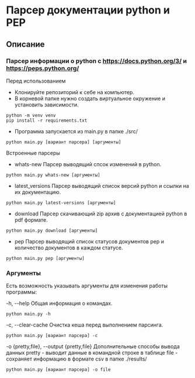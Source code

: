 # Парсер документации python и PEP
## Описание
### Парсер информации о python с https://docs.python.org/3/ и https://peps.python.org/

Перед использованием
- Клонируйте репозиторий к себе на компьютер.
- В корневой папке нужно создать виртуальное окружение и установить зависимости.
```
python -m venv venv
pip install -r requirements.txt
```
- Программа запускается из main.py в папке ./src/
```
python main.py [вариант парсера] [аргументы]
```
Встроенные парсеры
- whats-new
Парсер выводящий спсок изменений в python.
```
python main.py whats-new [аргументы]
```
- latest_versions
Парсер выводящий список версий python и ссылки на их документацию.
```
python main.py latest-versions [аргументы]
```
- download
Парсер скачивающий zip архив с документацией python в pdf формате.
```
python main.py download [аргументы]
```
- pep
Парсер выводящий список статусов документов pep
и количество документов в каждом статусе.
```
python main.py pep [аргументы]
```
### Аргументы
Есть возможность указывать аргументы для изменения работы программы:

-h, --help Общая информация о командах.
```
python main.py -h
```
-c, --clear-cache Очистка кеша перед выполнением парсинга.
```
python main.py [вариант парсера] -c
```
-o {pretty,file}, --output {pretty,file}
Дополнительные способы вывода данных
pretty - выводит данные в командной строке в таблице
file - сохраняет информацию в формате csv в папке ./results/
```
python main.py [вариант парсера] -o file
```